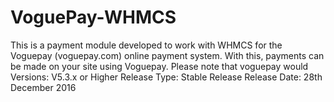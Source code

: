 # VoguePay-WHMCS
This is a payment module developed to work with WHMCS for the Voguepay (voguepay.com) online payment system. With this, payments can be made on your site using Voguepay. Please note that voguepay would Versions: V5.3.x or Higher Release Type: Stable Release Release Date: 28th December 2016 
